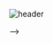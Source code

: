 ![header](https://capsule-render.vercel.app/api?type=waving&color=n&text=Simjaesung&desc=simsorry&descAlign=82&fontAlign=70&fontAlignY=37&height=220&fontSize=60&animation=fadeIn&fontColor=f7f5f5)

-->
